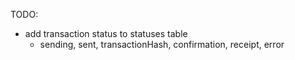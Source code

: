 TODO:


- add transaction status to statuses table
    - sending, sent, transactionHash, confirmation, receipt, error